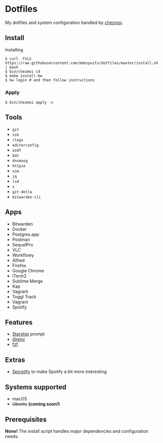 # Dotfiles

My dotfiles and system configuration handled by [chezmoi](https://www.chezmoi.io).

## Install

Installing


```
$ curl -fsLS https://raw.githubusercontent.com/mdespuits/dotfiles/master/install.sh | bash
$ bin/chezmoi cd
$ make install-bw
$ bw login # and then follow instructions
```

### Apply

```
$ bin/chezmoi apply -v
```

## Tools

* `git`
* `zsh`
* `ctags`
* `editorconfig`
* `asdf`
* `bat`
* `dnsmasq`
* `httpie`
* `vim`
* `jq`
* `lsd`
* `z`
* `git-delta`
* `bitwarden-cli`

## Apps

* Bitwarden
* Docker
* Postgres.app
* Postman
* SequelPro
* VLC
* Workflowy
* Alfred
* Firefox
* Google Chrome
* iTerm2
* Sublime Merge
* Kap
* Vagrant
* Toggl Track
* Vagrant
* Spotify

## Features

* [Starship](https://starship.rs/) prompt
* [direnv](https://direnv.net/)
* [fzf](https://github.com/junegunn/fzf.vim)

## Extras

* [Spicetify](https://github.com/khanhas/spicetify-cli/) to make Spotify a bit more interesting

## Systems supported

* macOS
* ~~Ubuntu~~ **(coming soon!)**

## Prerequisites

**None!** The install script handles major dependencies and configuration needs.
